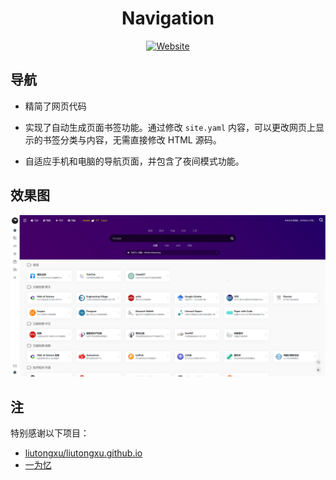 <h1 align="center">
Navigation
</h1>

<div align="center">

[![Website](https://img.shields.io/website.svg?down_color=red&down_message=down&up_color=blue&up_message=Click&url=https%3A%2F%2Fwww.mahaofei.com%2Fhomepage)](https://www.mahaofei.com/navigation)

</div>


## 导航


- 精简了网页代码

- 实现了自动生成页面书签功能。通过修改 `site.yaml` 内容，可以更改网页上显示的书签分类与内容，无需直接修改 HTML 源码。

- 自适应手机和电脑的导航页面，并包含了夜间模式功能。


## 效果图

![预览](assets/img/navigation-screenshot.png)

## 注

特别感谢以下项目：

- [liutongxu/liutongxu.github.io](https://github.com/liutongxu/liutongxu.github.io)
- [一为忆](https://www.iowen.cn/)